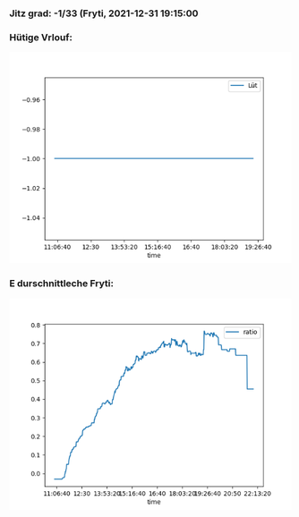### Jitz grad: -1/33 (Fryti, 2021-12-31 19:15:00

### Hütige Vrlouf:
![Graph](Today.png)

### E durschnittleche Fryti:
![Graph](Fryti.png)